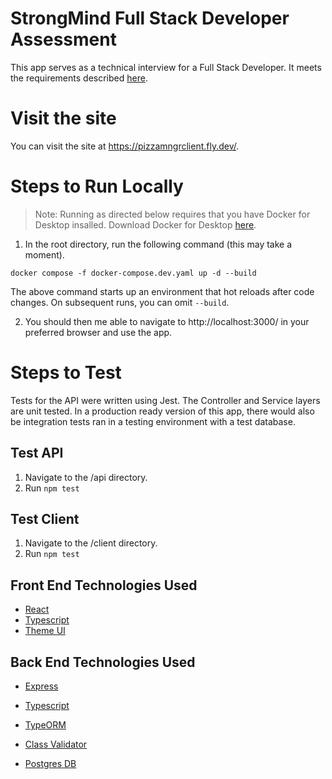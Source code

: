 # StrongMind Full Stack Developer Assessment

This app serves as a technical interview for a Full Stack Developer. It meets the requirements described [here](https://github.com/StrongMind/culture/blob/main/recruit/full-stack-developer.md).

# Visit the site

You can visit the site at https://pizzamngrclient.fly.dev/.

# Steps to Run Locally

> Note: Running as directed below requires that you have Docker for Desktop insalled. Download Docker for Desktop [here](https://www.docker.com/products/docker-desktop/).

1. In the root directory, run the following command (this may take a moment).

```
docker compose -f docker-compose.dev.yaml up -d --build
```

The above command starts up an environment that hot reloads after code changes. On subsequent runs, you can omit `--build`.

2. You should then me able to navigate to http://localhost:3000/ in your preferred browser and use the app.

# Steps to Test

Tests for the API were written using Jest. The Controller and Service layers are unit tested. In a production ready version of this app, there would also be integration tests ran in a testing environment with a test database.

## Test API

1. Navigate to the /api directory.
2. Run `npm test`

## Test Client

1. Navigate to the /client directory.
2. Run `npm test`

## Front End Technologies Used

- [React](https://reactjs.org/docs/getting-started.html)
- [Typescript](https://www.typescriptlang.org/)
- [Theme UI](https://theme-ui.com/)

## Back End Technologies Used

- [Express](https://expressjs.com/)
- [Typescript](https://www.typescriptlang.org/)
- [TypeORM](https://typeorm.io/)
- [Class Validator](https://github.com/typestack/class-validator)

- [Postgres DB](https://www.postgresql.org/)

